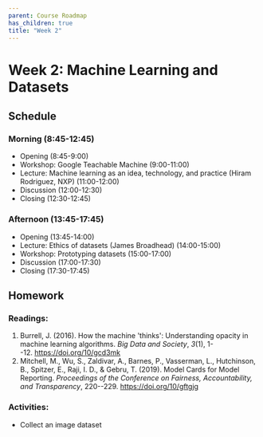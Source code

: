 ```yaml
---
parent: Course Roadmap
has_children: true
title: "Week 2"
---
```


# Week 2: Machine Learning and Datasets

## Schedule

### Morning (8:45-12:45)
- Opening (8:45-9:00)
- Workshop: Google Teachable Machine (9:00-11:00)
- Lecture: Machine learning as an idea, technology, and practice (Hiram Rodriguez, NXP) (11:00-12:00)
- Discussion (12:00-12:30)
- Closing (12:30-12:45)

### Afternoon (13:45-17:45)
- Opening (13:45-14:00)
- Lecture: Ethics of datasets (James Broadhead) (14:00-15:00)
- Workshop: Prototyping datasets (15:00-17:00)
- Discussion (17:00-17:30)
- Closing (17:30-17:45)

## Homework

### Readings: 
1. Burrell, J. (2016). How the machine 'thinks': Understanding opacity in machine learning algorithms. *Big Data and Society*, *3*(1), 1--12. <https://doi.org/10/gcd3mk>
2. Mitchell, M., Wu, S., Zaldivar, A., Barnes, P., Vasserman, L., Hutchinson, B., Spitzer, E., Raji, I. D., & Gebru, T. (2019). Model Cards for Model Reporting. *Proceedings of the Conference on Fairness, Accountability, and Transparency*, 220--229. <https://doi.org/10/gftgjg>

### Activities:
- Collect an image dataset
